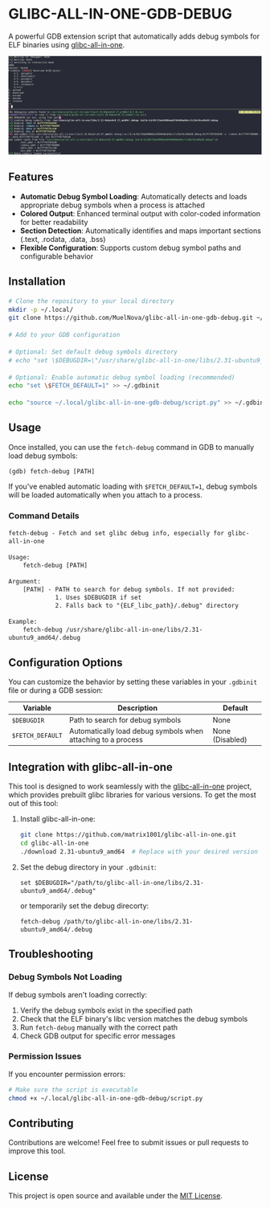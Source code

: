 # GLIBC-ALL-IN-ONE-GDB-DEBUG

A powerful GDB extension script that automatically adds debug symbols for ELF binaries using [glibc-all-in-one](https://github.com/matrix1001/glibc-all-in-one).

<p align="center">
  <img src="doc/d0ae42e6f96e9e4c7cad4dbf1d56aedb.png" alt="Project Visualization" width="600">
</p>


## Features

- **Automatic Debug Symbol Loading**: Automatically detects and loads appropriate debug symbols when a process is attached
- **Colored Output**: Enhanced terminal output with color-coded information for better readability
- **Section Detection**: Automatically identifies and maps important sections (.text, .rodata, .data, .bss)
- **Flexible Configuration**: Supports custom debug symbol paths and configurable behavior

## Installation

```bash
# Clone the repository to your local directory
mkdir -p ~/.local/
git clone https://github.com/MuelNova/glibc-all-in-one-gdb-debug.git ~/.local/glibc-all-in-one-gdb-debug

# Add to your GDB configuration

# Optional: Set default debug symbols directory
# echo "set \$DEBUGDIR=\"/usr/share/glibc-all-in-one/libs/2.31-ubuntu9_amd64/.debug\"" >> ~/.gdbinit

# Optional: Enable automatic debug symbol loading (recommended)
echo "set \$FETCH_DEFAULT=1" >> ~/.gdbinit

echo "source ~/.local/glibc-all-in-one-gdb-debug/script.py" >> ~/.gdbinit
```

## Usage

Once installed, you can use the `fetch-debug` command in GDB to manually load debug symbols:

```
(gdb) fetch-debug [PATH]
```

If you've enabled automatic loading with `$FETCH_DEFAULT=1`, debug symbols will be loaded automatically when you attach to a process.

### Command Details

```
fetch-debug - Fetch and set glibc debug info, especially for glibc-all-in-one

Usage:
    fetch-debug [PATH]

Argument:
    [PATH] - PATH to search for debug symbols. If not provided:
             1. Uses $DEBUGDIR if set
             2. Falls back to "{ELF_libc_path}/.debug" directory

Example:
    fetch-debug /usr/share/glibc-all-in-one/libs/2.31-ubuntu9_amd64/.debug
```

## Configuration Options

You can customize the behavior by setting these variables in your `.gdbinit` file or during a GDB session:

| Variable | Description | Default |
|----------|-------------|---------|
| `$DEBUGDIR` | Path to search for debug symbols | None |
| `$FETCH_DEFAULT` | Automatically load debug symbols when attaching to a process | None (Disabled) |

## Integration with glibc-all-in-one

This tool is designed to work seamlessly with the [glibc-all-in-one](https://github.com/matrix1001/glibc-all-in-one) project, which provides prebuilt glibc libraries for various versions. To get the most out of this tool:

1. Install glibc-all-in-one:
   ```bash
   git clone https://github.com/matrix1001/glibc-all-in-one.git
   cd glibc-all-in-one
   ./download 2.31-ubuntu9_amd64  # Replace with your desired version
   ```

2. Set the debug directory in your `.gdbinit`:
   ```
   set $DEBUGDIR="/path/to/glibc-all-in-one/libs/2.31-ubuntu9_amd64/.debug"
   ```

   or temporarily set the debug direcorty:
   ```
   fetch-debug /path/to/glibc-all-in-one/libs/2.31-ubuntu9_amd64/.debug
   ```

## Troubleshooting

### Debug Symbols Not Loading

If debug symbols aren't loading correctly:

1. Verify the debug symbols exist in the specified path
2. Check that the ELF binary's libc version matches the debug symbols
3. Run `fetch-debug` manually with the correct path
4. Check GDB output for specific error messages

### Permission Issues

If you encounter permission errors:

```bash
# Make sure the script is executable
chmod +x ~/.local/glibc-all-in-one-gdb-debug/script.py
```

## Contributing

Contributions are welcome! Feel free to submit issues or pull requests to improve this tool.

## License

This project is open source and available under the [MIT License](LICENSE).
